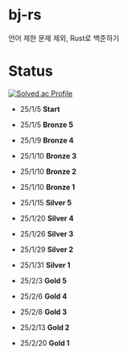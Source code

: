 # bj-rs
언어 제한 문제 제외, Rust로 백준하기

# Status
[![Solved.ac Profile](http://mazassumnida.wtf/api/generate_badge?boj=theory)](https://solved.ac/theory)

- 25/1/5  **Start**

- 25/1/5  **Bronze 5**
- 25/1/9  **Bronze 4**
- 25/1/10 **Bronze 3**
- 25/1/10 **Bronze 2**
- 25/1/10 **Bronze 1**

- 25/1/15 **Silver 5**
- 25/1/20 **Silver 4**
- 25/1/26 **Silver 3**
- 25/1/29 **Silver 2**
- 25/1/31 **Silver 1**

- 25/2/3 **Gold 5**
- 25/2/6 **Gold 4**
- 25/2/8 **Gold 3**
- 25/2/13 **Gold 2**
- 25/2/20 **Gold 1**